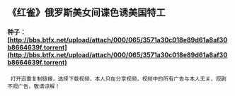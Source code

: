 ## 《红雀》俄罗斯美女间谍色诱美国特工

#### 种子：[http://bbs.btfx.net/upload/attach/000/065/3571a30c018e89d61a8af30b8664639f.torrent](http://bbs.btfx.net/upload/attach/000/065/3571a30c018e89d61a8af30b8664639f.torrent)




``` 打开迅雷复制链接，选择下载视频，本人只在分享视频，视频中的所有广告与本人无关，观剧不观广告，敬请谅解！```

